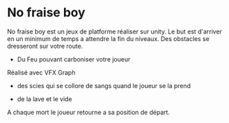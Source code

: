 # No fraise boy

No fraise boy est un jeux de platforme réaliser sur unity.
Le but est d'arriver en un minimum de temps a attendre la fin du niveaux. Des obstacles se dresseront sur votre route.

* Du Feu pouvant carboniser votre joueur 

Réalisé avec VFX Graph

* des scies
qui se collore de sangs quand le joueur se la prend

* de la lave et le vide

A chaque mort le joueur retourne a sa position de départ.




